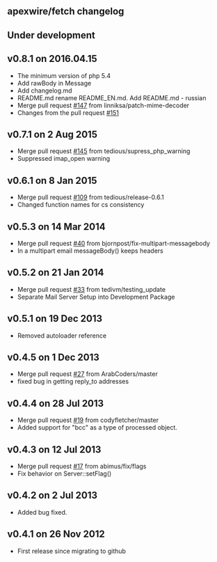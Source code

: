 apexwire/fetch changelog
---------------------------

## Under development


## v0.8.1 on 2016.04.15

- The minimum version of php 5.4
- Add rawBody in Message
- Add changelog.md
- README.md rename README_EN.md. Add README.md - russian 
- Merge pull request [#147](https://github.com/tedious/Fetch/pull/147) from linniksa/patch-mime-decoder 
- Changes from the pull request [#151](https://github.com/tedious/Fetch/pull/151)

## v0.7.1 on 2 Aug 2015

- Merge pull request [#145](https://github.com/tedious/Fetch/pull/145) from tedious/supress_php_warning
- Suppressed imap_open warning

## v0.6.1 on 8 Jan 2015

- Merge pull request [#109](https://github.com/tedious/Fetch/pull/109) from tedious/release-0.6.1
- Changed function names for cs consistency


## v0.5.3 on 14 Mar 2014

- Merge pull request [#40](https://github.com/tedious/Fetch/pull/40) from bjornpost/fix-multipart-messagebody
- In a multipart email messageBody() keeps headers


## v0.5.2 on 21 Jan 2014

- Merge pull request [#33](https://github.com/tedious/Fetch/pull/33) from tedivm/testing_update
- Separate Mail Server Setup into Development Package


## v0.5.1 on 19 Dec 2013

- Removed autoloader reference


## v0.4.5 on 1 Dec 2013

- Merge pull request [#27](https://github.com/tedious/Fetch/pull/27) from ArabCoders/master
- fixed bug in getting reply_to addresses


## v0.4.4 on 28 Jul 2013

- Merge pull request [#19](https://github.com/tedious/Fetch/pull/19) from codyfletcher/master
- Added support for "bcc" as a type of processed object.


## v0.4.3 on 12 Jul 2013

- Merge pull request [#17](https://github.com/tedious/Fetch/pull/17) from abimus/fix/flags
- Fix behavior on Server::setFlag()


## v0.4.2 on 2 Jul 2013

- Added bug fixed.

## v0.4.1 on 26 Nov 2012

- First release since migrating to github

